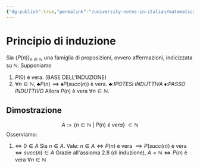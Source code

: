 ```yaml
---
{"dg-publish":true,"permalink":"/university-notes-in-italian/matematica-discreta/teoria/principio-di-induzione/","created":"2022-03-18T16:36:41.187+01:00","updated":"2023-01-23T16:28:57.188+01:00"}
---
```


# Principio di induzione
Sia $\{P(n)\}_{n \in \mathbb N}$ una famiglia di proposizioni, ovvero affermazioni, indicizzata su $\mathbb N$. Supponiamo
1. $P(0)$ è vera. (BASE DELL'INDUZIONE)
2. $\forall n \in \mathbb N, \ \clubsuit P(n) \implies \blacklozenge P(succ(n))$ è vera. 
$\clubsuit :$*IPOTESI INDUTTIVA*
$\blacklozenge :$*PASSO INDUTTIVO*
Allora $P(n)$ è vera $\forall n \in \mathbb N$.
## Dimostrazione
$$A:=\{n \in \mathbb N \ | \ P(n) \ è \ vera\} \ \subset \mathbb N$$
Osserviamo:
1) $\Leftrightarrow \ 0 \in A$
Sia $n \in A$. Vale: $n \in A \Leftrightarrow P(n)$ è vera $\implies P(succ(n))$ è vera $\Leftrightarrow succ(n) \in A$
Grazie all'assioma 2.8 (di induzione), $A = \mathbb N \Leftrightarrow P(n)$ è vera $\forall n \in \mathbb N$
